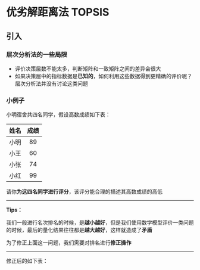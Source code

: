 # 优劣解距离法 TOPSIS

## 引入

### 层次分析法的一些局限

- 评价决策层数不能太多，判断矩阵和一致矩阵之间的差异会很大
- 如果决策层中的指标数据是**已知的**，如何利用这些数据得到更精确的评价呢？层次分析法并没有讨论这类问题

### 小例子

小明宿舍共四名同学，假设高数成绩如下表：

| 姓名 | 成绩 |
| :--: | :--: |
| 小明 |  89  |
| 小王 |  60  |
| 小张 |  74  |
| 小红 |  99  |

请你**为这四名同学进行评分**，该评分能合理的描述其高数成绩的高低

---

**Tips：**

我们一般进行名次排名的时候，是**越小越好**，但是我们使用数学模型评价一类问题的时候，最后的量化结果往往都是**越大越好**，这样就造成了**矛盾**

为了修正上面这一问题，我们需要对排名进行**修正操作**

---

修正后的如下表：

